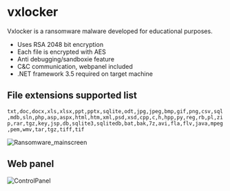 # vxlocker
Vxlocker is a ransomware malware developed for educational purposes.

- Uses RSA 2048 bit encryption
- Each file is encrypted with AES
- Anti debugging/sandboxie feature
- C&C communication, webpanel included
- .NET framework 3.5 required on target machine


## File extensions supported list

`txt,doc,docx,xls,xlsx,ppt,pptx,sqlite,odt,jpg,jpeg,bmp,gif,png,csv,sql,mdb,sln,php,asp,aspx,html,htm,xml,psd,xsd,cpp,c,h,hpp,py,reg,rb,pl,zip,rar,tgz,key,jsp,db,sqlite3,sqlitedb,bat,bak,7z,avi,fla,flv,java,mpeg,pem,wmv,tar,tgz,tiff,tif`

![Ransomware_mainscreen](https://user-images.githubusercontent.com/39199126/60768706-d85a9400-a0cf-11e9-8aaa-81e9ad581be5.png)

## Web panel

![ControlPanel](https://user-images.githubusercontent.com/39199126/60768854-726f0c00-a0d1-11e9-95e3-9b94f21813f5.PNG)
